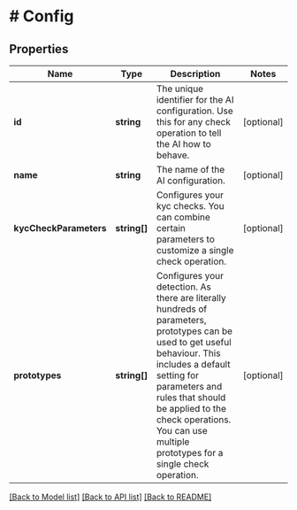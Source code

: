 # # Config

## Properties

Name | Type | Description | Notes
------------ | ------------- | ------------- | -------------
**id** | **string** | The unique identifier for the AI configuration. Use this for any check operation to tell the AI how to behave. | [optional]
**name** | **string** | The name of the AI configuration. | [optional]
**kycCheckParameters** | **string[]** | Configures your kyc checks. You can combine certain parameters to customize a single check operation. | [optional]
**prototypes** | **string[]** | Configures your detection. As there are literally hundreds of parameters, prototypes can be used to get useful behaviour. This includes a default setting for parameters and rules that should be applied to the check operations. You can use multiple prototypes for a single check operation. | [optional]

[[Back to Model list]](../../README.md#models) [[Back to API list]](../../README.md#endpoints) [[Back to README]](../../README.md)
